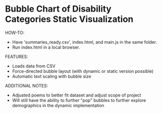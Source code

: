 # Bubble Chart of Disability Categories Static Visualization 
HOW-TO:
- Have 'summaries_ready.csv', index.html, and main.js in the same folder.
- Run index.html in a local browser.

FEATURES:
- Loads data from CSV
- Force-directed bubble layout (with dynamic or static version possible)
- Automatic text scaling with bubble size
  
ADDITIONAL NOTES:
- Adjusted poems to better fit dataset and adjust scope of project
- Will still have the ability to further "pop" bubbles to further explore demographics in the dynamic implementation
